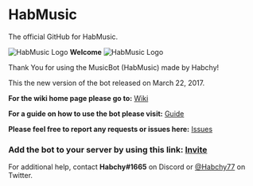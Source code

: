 # HabMusic
The official GitHub for HabMusic.

![HabMusic Logo](https://i.imgur.com/B4CrHdG.png) **Welcome** ![HabMusic Logo](https://i.imgur.com/B4CrHdG.png)

Thank You for using the MusicBot (HabMusic) made by Habchy!

This the new version of the bot released on March 22, 2017.

**For the wiki home page please go to:** [Wiki](https://github.com/Habchy/HabMusic/wiki)

**For a guide on how to use the bot please visit:** [Guide](https://github.com/Habchy/HabMusic/wiki/Guide)

**Please feel free to report any requests or issues here:** [Issues](https://github.com/Habchy/HabMusic/issues)

### Add the bot to your server by using this link: [Invite](https://discordapp.com/oauth2/authorize?client_id=294242685831872512&permissions=706427688&scope=bot)

For additional help, contact **Habchy#1665** on Discord or [@Habchy77](twitter.com/habchy77) on Twitter.
